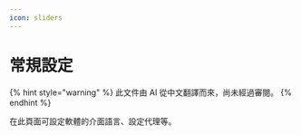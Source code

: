 ```yaml
---
icon: sliders
---
```

# 常規設定


{% hint style="warning" %}
此文件由 AI 從中文翻譯而來，尚未經過審閱。
{% endhint %}




在此頁面可設定軟體的介面語言、設定代理等。